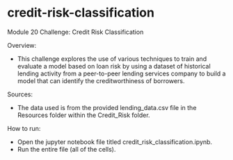 # credit-risk-classification
Module 20 Challenge: Credit Risk Classification

Overview:
- This challenge explores the use of various techniques to train and evaluate a model based on loan risk by using a dataset of historical lending activity from a peer-to-peer lending services company to build a model that can identify the creditworthiness of borrowers.

Sources:
- The data used is from the provided lending_data.csv file in the Resources folder within the Credit_Risk folder.

How to run:
- Open the jupyter notebook file titled credit_risk_classification.ipynb.
- Run the entire file (all of the cells).